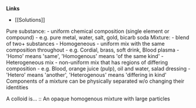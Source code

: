 **Links**
- [[Solutions]] 

Pure substance:
	- uniform chemical composition (single element or compound)
		- e.g. pure metal, water, salt, gold, bicarb soda
Mixture:
	- blend of two+ substances
		- Homogeneous - uniform mix with the same composition throughout
			- e.g. Cordial, brass, soft drink, Blood plasma
			- 'Homo' means 'same', 'Homogenous' means 'of the same kind'
		-Heterogeneous mix - non-uniform mix that has regions of differing composition
			- e.g. Blood, orange juice (pulp), oil and water, salad dressing
			- 'Hetero' means 'another', 'Heterogenous' means 'differing in kind'
	Components of a mixture can be physically separated w/o changing their identities

A colloid is... :: An opaque homogenous mixture with large particles
